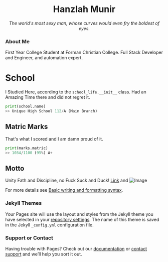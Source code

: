 <center><h1> Hanzlah Munir </h1></center>

<center><i> The world's most sexy man, whose curves would even fry the boldest of eyes. </i></center>


### About Me

First Year College Student at Forman Christian College. Full Stack Developer and Engineer, and automation expert.

# School

I Studied Here, according to the `school_life.__init__` class.
<quote>Had an Amazing Time there and did not regret it.</quote>
```python
print(school.name)
>> Unique High School 112/A (Main Branch)
```


## Matric Marks

That's what I scored and I am damn proud of it.
  ```python
  print(marks.matric)
  >> 1034/1100 (95%) A+
  ```

## Motto

Unity Fath and Discipline, no Fuck Suck and Duck!
[Link](url) and ![Image](src)


For more details see [Basic writing and formatting syntax](https://docs.github.com/en/github/writing-on-github/getting-started-with-writing-and-formatting-on-github/basic-writing-and-formatting-syntax).

### Jekyll Themes

Your Pages site will use the layout and styles from the Jekyll theme you have selected in your [repository settings](https://github.com/Mr-Snuffles69/Mr-Snuffles69.github.io/settings/pages). The name of this theme is saved in the Jekyll `_config.yml` configuration file.

### Support or Contact

Having trouble with Pages? Check out our [documentation](https://docs.github.com/categories/github-pages-basics/) or [contact support](https://support.github.com/contact) and we’ll help you sort it out.
